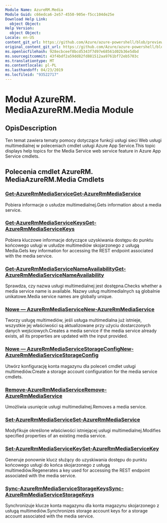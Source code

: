 ```yaml
---
Module Name: AzureRM.Media
Module Guid: c66edca6-2e57-4550-905e-f5cc104de25e
Download Help Link:
  object Object: 
Help Version:
  object Object: 
Locale: en-US
content_git_url: https://github.com/Azure/azure-powershell/blob/preview/src/ResourceManager/Media/Commands.Media/help/AzureRM.Media.md
original_content_git_url: https://github.com/Azure/azure-powershell/blob/preview/src/ResourceManager/Media/Commands.Media/help/AzureRM.Media.md
ms.openlocfilehash: 928ecbceef8bcd5343f7d97e68561d02b36e5dbd
ms.sourcegitcommit: 43f4bdf2a59dd82fd881512aa9761bf72eb5703c
ms.translationtype: MT
ms.contentlocale: pl-PL
ms.lasthandoff: 04/23/2019
ms.locfileid: "93522717"
---
```

# <span data-ttu-id="965ad-101">Moduł AzureRM. Media</span><span class="sxs-lookup"><span data-stu-id="965ad-101">AzureRM.Media Module</span></span>
## <span data-ttu-id="965ad-102">Opis</span><span class="sxs-lookup"><span data-stu-id="965ad-102">Description</span></span>
<span data-ttu-id="965ad-103">Ten temat zawiera tematy pomocy dotyczące funkcji usługi sieci Web usługi multimedialnej w poleceniach cmdlet usługi Azure App Service.</span><span class="sxs-lookup"><span data-stu-id="965ad-103">This topic displays help topics for the Media Service web service feature in Azure App Service cmdlets.</span></span>

## <span data-ttu-id="965ad-104">Polecenia cmdlet AzureRM. Media</span><span class="sxs-lookup"><span data-stu-id="965ad-104">AzureRM.Media Cmdlets</span></span>
### [<span data-ttu-id="965ad-105">Get-AzureRmMediaService</span><span class="sxs-lookup"><span data-stu-id="965ad-105">Get-AzureRmMediaService</span></span>](Get-AzureRmMediaService.md)
<span data-ttu-id="965ad-106">Pobiera informacje o usłudze multimedialnej.</span><span class="sxs-lookup"><span data-stu-id="965ad-106">Gets information about a media service.</span></span>

### [<span data-ttu-id="965ad-107">Get-AzureRmMediaServiceKeys</span><span class="sxs-lookup"><span data-stu-id="965ad-107">Get-AzureRmMediaServiceKeys</span></span>](Get-AzureRmMediaServiceKeys.md)
<span data-ttu-id="965ad-108">Pobiera kluczowe informacje dotyczące uzyskiwania dostępu do punktu końcowego usługi w usłudze multimediów skojarzonego z usługą Media.</span><span class="sxs-lookup"><span data-stu-id="965ad-108">Gets key information for accessing the REST endpoint associated with the media service.</span></span>

### [<span data-ttu-id="965ad-109">Get-AzureRmMediaServiceNameAvailability</span><span class="sxs-lookup"><span data-stu-id="965ad-109">Get-AzureRmMediaServiceNameAvailability</span></span>](Get-AzureRmMediaServiceNameAvailability.md)
<span data-ttu-id="965ad-110">Sprawdza, czy nazwa usługi multimedialnej jest dostępna.</span><span class="sxs-lookup"><span data-stu-id="965ad-110">Checks whether a media service name is available.</span></span>
<span data-ttu-id="965ad-111">Nazwy usług multimedialnych są globalnie unikatowe.</span><span class="sxs-lookup"><span data-stu-id="965ad-111">Media service names are globally unique.</span></span>

### [<span data-ttu-id="965ad-112">Nowe — AzureRmMediaService</span><span class="sxs-lookup"><span data-stu-id="965ad-112">New-AzureRmMediaService</span></span>](New-AzureRmMediaService.md)
<span data-ttu-id="965ad-113">Tworzy usługę multimediów, jeśli usługa multimedialna już istnieje, wszystkie jej właściwości są aktualizowane przy użyciu dostarczonych danych wejściowych.</span><span class="sxs-lookup"><span data-stu-id="965ad-113">Creates a media service if the media service already exists, all its properties are updated with the input provided.</span></span>

### [<span data-ttu-id="965ad-114">Nowe — AzureRmMediaServiceStorageConfig</span><span class="sxs-lookup"><span data-stu-id="965ad-114">New-AzureRmMediaServiceStorageConfig</span></span>](New-AzureRmMediaServiceStorageConfig.md)
<span data-ttu-id="965ad-115">Utwórz konfigurację konta magazynu dla poleceń cmdlet usługi multimediów.</span><span class="sxs-lookup"><span data-stu-id="965ad-115">Create a storage account configuration for the media service cmdlets.</span></span>

### [<span data-ttu-id="965ad-116">Remove-AzureRmMediaService</span><span class="sxs-lookup"><span data-stu-id="965ad-116">Remove-AzureRmMediaService</span></span>](Remove-AzureRmMediaService.md)
<span data-ttu-id="965ad-117">Umożliwia usunięcie usługi multimedialnej.</span><span class="sxs-lookup"><span data-stu-id="965ad-117">Removes a media service.</span></span>

### [<span data-ttu-id="965ad-118">Set-AzureRmMediaService</span><span class="sxs-lookup"><span data-stu-id="965ad-118">Set-AzureRmMediaService</span></span>](Set-AzureRmMediaService.md)
<span data-ttu-id="965ad-119">Modyfikuje określone właściwości istniejącej usługi multimedialnej.</span><span class="sxs-lookup"><span data-stu-id="965ad-119">Modifies specified properties of an existing media service.</span></span>

### [<span data-ttu-id="965ad-120">Set-AzureRmMediaServiceKey</span><span class="sxs-lookup"><span data-stu-id="965ad-120">Set-AzureRmMediaServiceKey</span></span>](Set-AzureRmMediaServiceKey.md)
<span data-ttu-id="965ad-121">Generuje ponownie klucz służący do uzyskiwania dostępu do punktu końcowego usługi do końca skojarzonego z usługą multimediów.</span><span class="sxs-lookup"><span data-stu-id="965ad-121">Regenerates a key used for accessing the REST endpoint associated with the media service.</span></span>

### [<span data-ttu-id="965ad-122">Sync-AzureRmMediaServiceStorageKeys</span><span class="sxs-lookup"><span data-stu-id="965ad-122">Sync-AzureRmMediaServiceStorageKeys</span></span>](Sync-AzureRmMediaServiceStorageKeys.md)
<span data-ttu-id="965ad-123">Synchronizuje klucze konta magazynu dla konta magazynu skojarzonego z usługą multimediów.</span><span class="sxs-lookup"><span data-stu-id="965ad-123">Synchronizes storage account keys for a storage account associated with the media service.</span></span>

